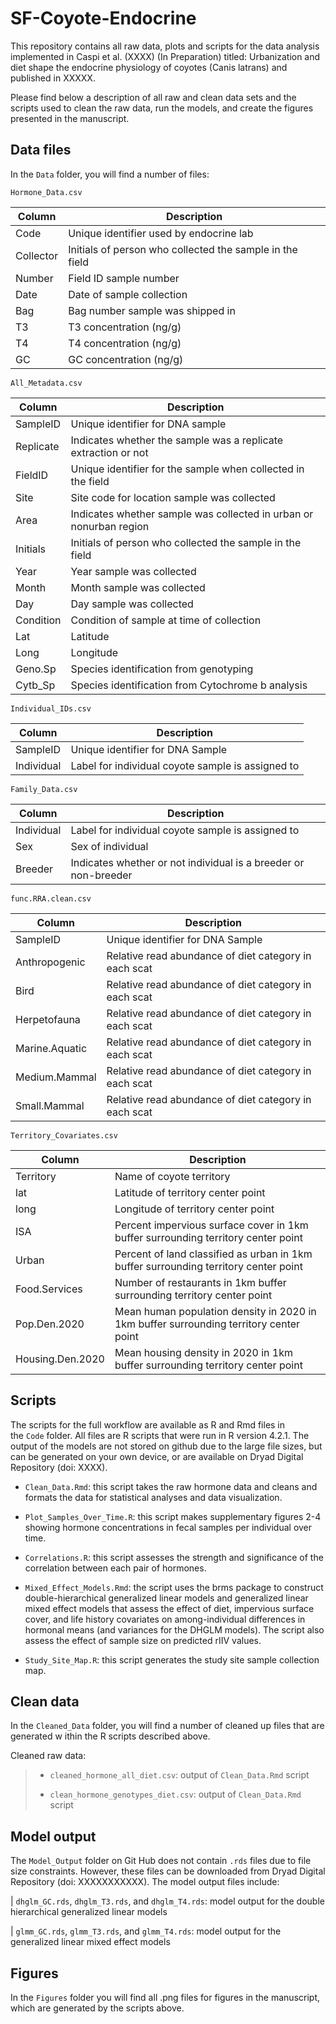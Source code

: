 # SF-Coyote-Endocrine

This repository contains all raw data, plots and scripts for the data analysis implemented in Caspi et al. (XXXX) (In Preparation) titled: Urbanization and diet shape the endocrine physiology of coyotes (Canis latrans) and published in XXXXX.

Please find below a description of all raw and clean data sets and the scripts used to clean the raw data, run the models, and create the figures presented in the manuscript.

## Data files

In the `Data` folder, you will find a number of files:

`Hormone_Data.csv`

| Column    | Description                                              |
|-----------|----------------------------------------------------------|
| Code      | Unique identifier used by endocrine lab                  |
| Collector | Initials of person who collected the sample in the field |
| Number    | Field ID sample number                                   |
| Date      | Date of sample collection                                |
| Bag       | Bag number sample was shipped in                         |
| T3        | T3 concentration (ng/g)                                  |
| T4        | T4 concentration (ng/g)                                  |
| GC        | GC concentration (ng/g)                                  |

`All_Metadata.csv`

| Column    | Description                                                        |
|-----------------|-------------------------------------------------------|
| SampleID  | Unique identifier for DNA sample                                   |
| Replicate | Indicates whether the sample was a replicate extraction or not     |
| FieldID   | Unique identifier for the sample when collected in the field       |
| Site      | Site code for location sample was collected                        |
| Area      | Indicates whether sample was collected in urban or nonurban region |
| Initials  | Initials of person who collected the sample in the field           |
| Year      | Year sample was collected                                          |
| Month     | Month sample was collected                                         |
| Day       | Day sample was collected                                           |
| Condition | Condition of sample at time of collection                          |
| Lat       | Latitude                                                           |
| Long      | Longitude                                                          |
| Geno.Sp   | Species identification from genotyping                             |
| Cytb_Sp   | Species identification from Cytochrome b analysis                  |

`Individual_IDs.csv`

| Column     | Description                                       |
|------------|---------------------------------------------------|
| SampleID   | Unique identifier for DNA Sample                  |
| Individual | Label for individual coyote sample is assigned to |

`Family_Data.csv`

| Column     | Description                                                     |
|-----------------|-------------------------------------------------------|
| Individual | Label for individual coyote sample is assigned to               |
| Sex        | Sex of individual                                               |
| Breeder    | Indicates whether or not individual is a breeder or non-breeder |

`func.RRA.clean.csv`

| Column         | Description                                           |
|----------------|-------------------------------------------------------|
| SampleID       | Unique identifier for DNA Sample                      |
| Anthropogenic  | Relative read abundance of diet category in each scat |
| Bird           | Relative read abundance of diet category in each scat |
| Herpetofauna   | Relative read abundance of diet category in each scat |
| Marine.Aquatic | Relative read abundance of diet category in each scat |
| Medium.Mammal  | Relative read abundance of diet category in each scat |
| Small.Mammal   | Relative read abundance of diet category in each scat |

`Territory_Covariates.csv`

| Column           | Description                                                                            |
|------------------|----------------------------------------------------------------------------------------|
| Territory        | Name of coyote territory                                                               |
| lat              | Latitude of territory center point                                                     |
| long             | Longitude of territory center point                                                    |
| ISA              | Percent impervious surface cover in 1km buffer surrounding territory center point      |
| Urban            | Percent of land classified as urban in 1km buffer surrounding territory center point   |
| Food.Services    | Number of restaurants in 1km buffer surrounding territory center point                 |
| Pop.Den.2020     | Mean human population density in 2020 in 1km buffer surrounding territory center point |
| Housing.Den.2020 | Mean housing density in 2020 in 1km buffer surrounding territory center point          |

## Scripts

The scripts for the full workflow are available as R and Rmd files in the `Code` folder. All files are R scripts that were run in R version 4.2.1. The output of the models are not stored on github due to the large file sizes, but can be generated on your own device, or are available on Dryad Digital Repository (doi: XXXX).

-   `Clean_Data.Rmd`: this script takes the raw hormone data and cleans and formats the data for statistical analyses and data visualization.

-   `Plot_Samples_Over_Time.R`: this script makes supplementary figures 2-4 showing hormone concentrations in fecal samples per individual over time.

-   `Correlations.R`: this script assesses the strength and significance of the correlation between each pair of hormones.

-   `Mixed_Effect_Models.Rmd`: the script uses the brms package to construct double-hierarchical generalized linear models and generalized linear mixed effect models that assess the effect of diet, impervious surface cover, and life history covariates on among-individual differences in hormonal means (and variances for the DHGLM models). The script also assess the effect of sample size on predicted rIIV values.

-   `Study_Site_Map.R`: this script generates the study site sample collection map.

## Clean data

In the `Cleaned_Data` folder, you will find a number of cleaned up files that are generated w ithin the R scripts described above.

Cleaned raw data:

> -   `cleaned_hormone_all_diet.csv`: output of `Clean_Data.Rmd` script
>
> -   `clean_hormone_genotypes_diet.csv`: output of `Clean_Data.Rmd` script

## Model output

The `Model_Output` folder on Git Hub does not contain `.rds` files due to file size constraints. However, these files can be downloaded from Dryad Digital Repository (doi: XXXXXXXXXXX). The model output files include:

| `dhglm_GC.rds`, `dhglm_T3.rds`, and `dhglm_T4.rds`: model output for the double hierarchical generalized linear models

| `glmm_GC.rds`, `glmm_T3.rds`, and `glmm_T4.rds`: model output for the generalized linear mixed effect models

## Figures

In the `Figures` folder you will find all .png files for figures in the manuscript, which are generated by the scripts above.
